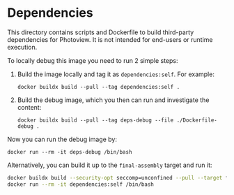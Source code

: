 # Dependencies

This directory contains scripts and Dockerfile to build third-party dependencies for Photoview. It is not intended for end-users or runtime execution.

To locally debug this image you need to run 2 simple steps:

1. Build the image locally and tag it as `dependencies:self`. For example:

    `docker buildx build --pull --tag dependencies:self .`

2. Build the debug image, which you then can run and investigate the content:

    `docker buildx build --pull --tag deps-debug --file ./Dockerfile-debug .`

Now you can run the debug image by:

`docker run --rm -it deps-debug /bin/bash`

Alternatively, you can build it up to the `final-assembly` target and run it:

```bash
docker buildx build --security-opt seccomp=unconfined --pull --target final-assembly --tag dependencies:self .
docker run --rm -it dependencies:self /bin/bash
```
